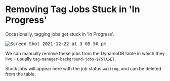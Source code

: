 # Removing Tag Jobs Stuck in 'In Progress'

Occasionally, tagging jobs get stuck in 'In Progress'.

<kbd>![Screen Shot 2021-12-22 at 3 05 50 pm](https://user-images.githubusercontent.com/34686302/147068980-b1e31dae-f5b4-4eb5-b2bf-6f4409b51f5e.png)</kbd>

We can manually remove these jobs from the DynamoDB table in which they live - usually `tag-manager-background-jobs-${STAGE}`.

Stuck jobs will appear here with the job status `waiting`, and can be deleted from the table.
